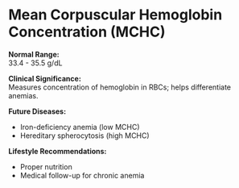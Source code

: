 # Mean Corpuscular Hemoglobin Concentration (MCHC)

**Normal Range:**  
33.4 - 35.5 g/dL

**Clinical Significance:**  
Measures concentration of hemoglobin in RBCs; helps differentiate anemias.

**Future Diseases:**  
- Iron-deficiency anemia (low MCHC)  
- Hereditary spherocytosis (high MCHC)

**Lifestyle Recommendations:**  
- Proper nutrition  
- Medical follow-up for chronic anemia
